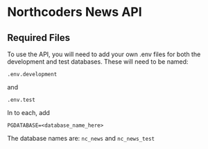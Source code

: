 # Northcoders News API

## Required Files

To use the API, you will need to add your own .env files for both the development and test databases. These will need to be named:

```
.env.development
```
and
```
.env.test
```

In to each, add 
```
PGDATABASE=<database_name_here>
```

The database names are: ```nc_news``` and ```nc_news_test```


